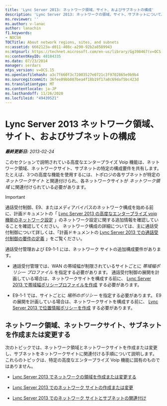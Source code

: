 ```yaml
---
title: 'Lync Server 2013: ネットワーク領域、サイト、およびサブネットの構成'
description: 'Lync Server 2013: ネットワークの領域、サイト、サブネットについて。'
ms.reviewer: ''
ms.author: v-lanac
author: lanachin
f1.keywords:
- NOCSH
TOCTitle: About network regions, sites, and subnets
ms:assetid: 6662123a-d011-408c-a290-92b2a8589943
ms:mtpsurl: https://technet.microsoft.com/en-us/library/Gg398467(v=OCS.15)
ms:contentKeyID: 48184335
ms.date: 07/23/2014
manager: serdars
mtps_version: v=OCS.15
ms.openlocfilehash: a3c7f660f3c72003527e0721c3f9702865e9b9b4
ms.sourcegitcommit: 36fee89bb887bea4f18b19f17a8c69daf5bc423d
ms.translationtype: MT
ms.contentlocale: ja-JP
ms.lasthandoff: 11/26/2020
ms.locfileid: "49439521"
---
```

# <a name="about-network-regions-sites-and-subnets-in-lync-server-2013"></a>Lync Server 2013 ネットワーク領域、サイト、およびサブネットの構成

<div data-xmlns="http://www.w3.org/1999/xhtml">

<div class="topic" data-xmlns="http://www.w3.org/1999/xhtml" data-msxsl="urn:schemas-microsoft-com:xslt" data-cs="https://msdn.microsoft.com/">

<div data-asp="https://msdn2.microsoft.com/asp">



</div>

<div id="mainSection">

<div id="mainBody">

<span> </span>

_**最終更新日:** 2013-02-24_

このセクションで説明されている高度なエンタープライズ Voip 機能は、ネットワーク領域、ネットワークサイト、サブネットの特定の構成要件を共有します。 たとえば、3つの高度な機能を使用するには、トポロジの各サブネットが特定の *ネットワークサイト* と関連付けられ、各ネットワークサイトが *ネットワーク領域* に関連付けられている必要があります。

<div>


> [!IMPORTANT]  
> 通話受付制御、E9、またはメディアバイパスのネットワーク構成を始める前に、計画ドキュメントの「 <A href="lync-server-2013-network-settings-for-the-advanced-enterprise-voice-features.md">Lync Server 2013 の高度なエンタープライズ voip 機能のネットワーク設定</A> 」のネットワーク設定に関する追加情報を確認していることを確認してください。 ネットワーク構成の詳細については、主に通話受付制御について詳しくは、「計画ドキュメントの <A href="lync-server-2013-defining-your-requirements-for-call-admission-control.md">Lync Server 2013 での通話受付制御の要件の定義</A> 」をご覧ください。



</div>

通話受付管理および E9-1-1 には、ネットワーク サイトの追加構成要件があります。

  - 通話受付管理では、WAN の帯域幅が制限されているサイトごとに *帯域幅ポリシー プロファイル* を指定する必要があります。 通話受付制御の展開を計画している場合は、ネットワークサイトを構成する前に、 [Lync Server 2013 で帯域幅ポリシープロファイルを作成](lync-server-2013-create-bandwidth-policy-profiles.md) する必要があります。

  - E9-1-1 では、サイトごとに *場所のポリシー* を指定する必要があります。 E9 の展開を計画している場合は、ネットワークサイトを構成する前に、 [Lync Server 2013 で位置情報ポリシーを作成](lync-server-2013-create-location-policies.md) する必要があります。

<div>

## <a name="create-or-modify-network-regions-network-sites-and-subnets"></a>ネットワーク領域、ネットワークサイト、サブネットを作成または変更する

次のトピックでは、ネットワーク領域とネットワークサイトを作成または変更し、サブネットをネットワークサイトに関連付ける手順について説明します。 これらのトピックは、特定の高度なエンタープライズ Voip 機能に固有のものではありません。

  - [Lync Server 2013 でネットワークの領域を作成または変更する](lync-server-2013-create-or-modify-a-network-region.md)

  - [Lync Server 2013 でのネットワーク サイトの作成または変更](lync-server-2013-create-or-modify-a-network-site.md)

  - [Lync Server 2013 でのネットワーク サイトとサブネットの関連付け](lync-server-2013-associate-a-subnet-with-a-network-site.md)

</div>

</div>

<span> </span>

</div>

</div>

</div>

